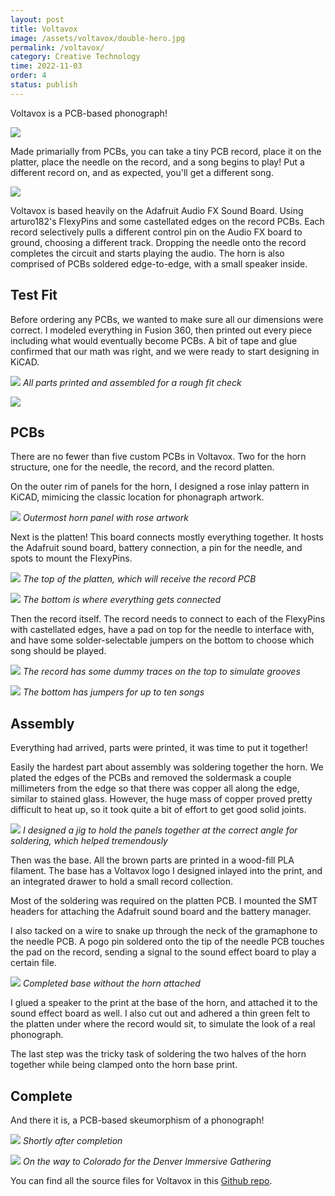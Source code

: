 ```yaml
---
layout: post
title: Voltavox
image: /assets/voltavox/double-hero.jpg
permalink: /voltavox/
category: Creative Technology
time: 2022-11-03
order: 4
status: publish
---
```


Voltavox is a PCB-based phonograph!

![](/assets/voltavox/hero-with-record.jpg)

Made primarially from PCBs, you can take a tiny PCB record, place it on the platter, place the needle on the record, and a song begins to play! Put a different record on, and as expected, you'll get a different song.

![](/assets/voltavox/double-hero.jpg)

Voltavox is based heavily on the Adafruit Audio FX Sound Board. Using arturo182's FlexyPins and some castellated edges on the record PCBs. Each record selectively pulls a different control pin on the Audio FX board to ground, choosing a different track. Dropping the needle onto the record completes the circuit and starts playing the audio. The horn is also comprised of PCBs soldered edge-to-edge, with a small speaker inside.

## Test Fit

Before ordering any PCBs, we wanted to make sure all our dimensions were correct. I modeled everything in Fusion 360, then printed out every piece including what would eventually become PCBs. A bit of tape and glue confirmed that our math was right, and we were ready to start designing in KiCAD.

![](/assets/voltavox/printed.jpg)
*All parts printed and assembled for a rough fit check*

![](/assets/voltavox/jaden-printed.jpg)

## PCBs

There are no fewer than five custom PCBs in Voltavox. Two for the horn structure, one for the needle, the record, and the record platten.

On the outer rim of panels for the horn, I designed a rose inlay pattern in KiCAD, mimicing the classic location for phonagraph artwork.

![](/assets/voltavox/rose-artwork.jpg)
*Outermost horn panel with rose artwork*

Next is the platten! This board connects mostly everything together. It hosts the Adafruit sound board, battery connection, a pin for the needle, and spots to mount the FlexyPins.

![](/assets/voltavox/platten-top.jpg)
*The top of the platten, which will receive the record PCB*

![](/assets/voltavox/platten-bottom.jpg)
*The bottom is where everything gets connected*

Then the record itself. The record needs to connect to each of the FlexyPins with castellated edges, have a pad on top for the needle to interface with, and have some solder-selectable jumpers on the bottom to choose which song should be played.

![](/assets/voltavox/record-top.jpg)
*The record has some dummy traces on the top to simulate grooves*

![](/assets/voltavox/record-bottom.jpg)
*The bottom has jumpers for up to ten songs*

## Assembly

Everything had arrived, parts were printed, it was time to put it together!

Easily the hardest part about assembly was soldering together the horn. We plated the edges of the PCBs and removed the soldermask a couple millimeters from the edge so that there was copper all along the edge, similar to stained glass. However, the huge mass of copper proved pretty difficult to heat up, so it took quite a bit of effort to get good solid joints.

![](/assets/voltavox/half-horn.jpg)
*I designed a jig to hold the panels together at the correct angle for soldering, which helped tremendously*

Then was the base. All the brown parts are printed in a wood-fill PLA filament. The base has a Voltavox logo I designed inlayed into the print, and an integrated drawer to hold a small record collection.

Most of the soldering was required on the platten PCB. I mounted the SMT headers for attaching the Adafruit sound board and the battery manager.

I also tacked on a wire to snake up through the neck of the gramaphone to the needle PCB. A pogo pin soldered onto the tip of the needle PCB touches the pad on the record, sending a signal to the sound effect board to play a certain file.

![](/assets/voltavox/without-horn.jpg)
*Completed base without the horn attached*

I glued a speaker to the print at the base of the horn, and attached it to the sound effect board as well. I also cut out and adhered a thin green felt to the platten under where the record would sit, to simulate the look of a real phonograph.

The last step was the tricky task of soldering the two halves of the horn together while being clamped onto the horn base print.

## Complete

And there it is, a PCB-based skeumorphism of a phonograph!

![](/assets/voltavox/just-completed.jpg)
*Shortly after completion*

![](/assets/voltavox/jaden-finished.jpg)
*On the way to Colorado for the Denver Immersive Gathering*

You can find all the source files for Voltavox in this [Github repo](https://github.com/sphawes/voltavox).